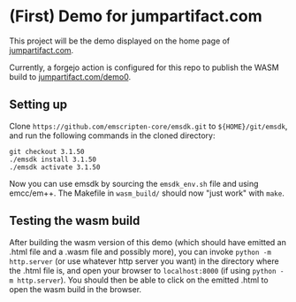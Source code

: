 # (First) Demo for jumpartifact.com

This project will be the demo displayed on the home page of
[jumpartifact.com](https://jumpartifact.com).

Currently, a forgejo action is configured for this repo to publish the WASM
build to [jumpartifact.com/demo0](https://jumpartifact.com/demo0/).

## Setting up

Clone `https://github.com/emscripten-core/emsdk.git` to `${HOME}/git/emsdk`, and
run the following commands in the cloned directory:

    git checkout 3.1.50
    ./emsdk install 3.1.50
    ./emsdk activate 3.1.50

Now you can use emsdk by sourcing the `emsdk_env.sh` file and using emcc/em++.
The Makefile in `wasm_build/` should now "just work" with `make`.

## Testing the wasm build

After building the wasm version of this demo (which should have emitted an .html
file and a .wasm file and possibly more), you can invoke `python -m http.server`
(or use whatever http server you want) in the directory where the .html file is,
and open your browser to `localhost:8000` (if using `python -m http.server`).
You should then be able to click on the emitted .html to open the wasm build in
the browser.

